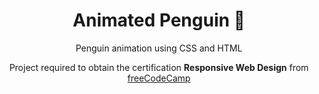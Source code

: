 <h1 align="center">Animated Penguin 🐧</h1>

<div align="center">
  <p>Penguin animation using CSS and HTML</p>
  <p>Project required to obtain the certification <strong>Responsive Web Design</strong> from <a href="https://github.com/freeCodeCamp" target="_blank">freeCodeCamp</a></p>
</div>
